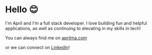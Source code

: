 # Hello 😊
I'm April and I'm a full stack developer. I love building fun and helpful applications, as well as continuing to elevating in my skills in tech!

You can always find me on [aprilma.com](https://aprilma.com/)

or we can connect on [LinkedIn](https://www.linkedin.com/in/aprilma-sf/)!

